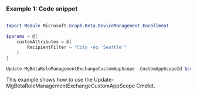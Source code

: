 ### Example 1: Code snippet

```powershell

Import-Module Microsoft.Graph.Beta.DeviceManagement.Enrollment

$params = @{
	customAttributes = @{
		RecipientFilter = "City -eq 'Seattle'"
	}
}

Update-MgBetaRoleManagementExchangeCustomAppScope -CustomAppScopeId $customAppScopeId -BodyParameter $params

```
This example shows how to use the Update-MgBetaRoleManagementExchangeCustomAppScope Cmdlet.

